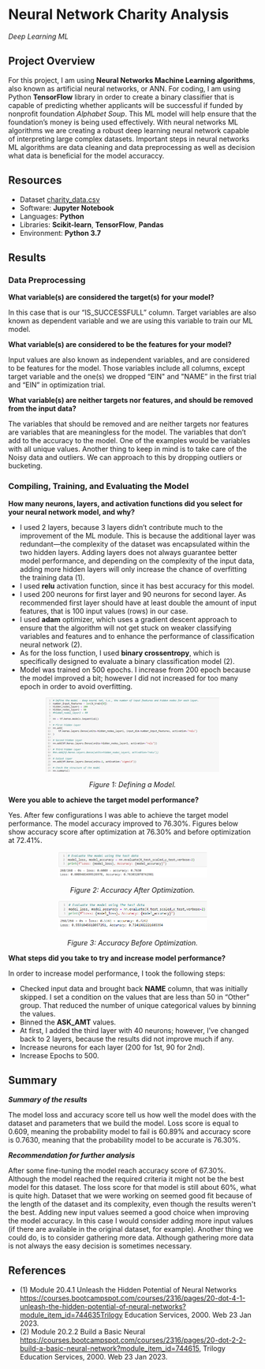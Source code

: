 # Neural Network Charity Analysis
*Deep Learning ML*

## Project Overview
For this project, I am using **Neural Networks Machine Learning algorithms**, also known as artificial neural networks, or ANN. For coding, I am using Python **TensorFlow** library in order to create a binary classifier that is capable of predicting whether applicants will be successful if funded by nonprofit foundation *Alphabet Soup*. This ML model will help ensure that the foundation’s money is being used effectively. With neural networks ML algorithms we are creating a robust deep learning neural network capable of interpreting large complex datasets. Important steps in neural networks ML algorithms are data cleaning and data preprocessing as well as decision what data is beneficial for the model accuraccy.

## Resources
-	Dataset [charity_data.csv](Resources/charity_data.csv)
-	Software: **Jupyter Notebook**
-	Languages: **Python**
-	Libraries: **Scikit-learn**, **TensorFlow**, **Pandas**
-	Environment: **Python 3.7**

## Results 

### Data Preprocessing

**What variable(s) are considered the target(s) for your model?**

In this case that is our “IS_SUCCESSFULL” column. Target variables are also known as dependent variable and we are using this variable to train our ML model.

**What variable(s) are considered to be the features for your model?**

Input values are also known as independent variables, and are considered to be features for the model. Those variables include all columns, except target variable and the one(s) we dropped “EIN" and "NAME” in the first trial and “EIN” in optimization trial.

**What variable(s) are neither targets nor features, and should be removed from the input data?**

The variables that should be removed and are neither targets nor features are variables that are meaningless for the model. The variables that don’t add to the accuracy to the model. One of the examples would be variables with all unique values. Another thing to keep in mind is to take care of the Noisy data and outliers. We can approach to this by dropping outliers or bucketing. 

### Compiling, Training, and Evaluating the Model
**How many neurons, layers, and activation functions did you select for your neural network model, and why?**
- I used 2 layers, because 3 layers didn’t contribute much to the improvement of the ML module. This is because the additional layer was redundant—the complexity of the dataset was encapsulated within the two hidden layers. Adding layers does not always guarantee better model performance, and depending on the complexity of the input data, adding more hidden layers will only increase the chance of overfitting the training data (1).
- I used **relu** activation function, since it has best accuracy for this model.
- I used 200 neurons for first layer and 90 neurons for second layer. As recommended first layer should have at least double the amount of input features, that is 100 input values (rows) in our case.
- I used **adam** optimizer, which uses a gradient descent approach to ensure that the algorithm will not get stuck on weaker classifying variables and features and to enhance the performance of classification neural network (2).
- As for the loss function, I used **binary crossentropy**, which is specifically designed to evaluate a binary classification model (2). 
- Model was trained on 500 epochs. I increase from 200 epoch because the model improved a bit; however I did not increased for too many epoch in order to avoid overfitting. 

<p align="center">
<img src="Graphics/DefiningAModel.PNG" width="70%" height="70%">
</p>

<p align="center">
<i>Figure 1: Defining a Model.</i>
</p>

**Were you able to achieve the target model performance?**

Yes. After few configurations I was able to achieve the target model performance. The model accuracy improved to 76.30%. Figures below show accuracy score after optimization at  76.30% and before optimization at 72.41%.

<p align="center">
<img src="Graphics/AccuracyAfter.PNG" width="60%" height="60%">
</p>

<p align="center">
<i>Figure 2: Accuracy After Optimization.</i>
</p>

<p align="center">
<img src="Graphics/AccuracyBefore.PNG" width="60%" height="60%">
</p>

<p align="center">
<i>Figure 3: Accuracy Before Optimization.</i>
</p>



**What steps did you take to try and increase model performance?**

In order to increase model performance, I took the following steps:

-	Checked input data and brought back **NAME** column, that was initially skipped. I set a condition on the values that are less than 50 in “Other” group. That reduced the number of unique categorical values by binning the values.
-	Binned the **ASK_AMT** values.
-	At first, I added the third layer with 40 neurons; however, I’ve changed back to 2 layers, because the results did not improve much if any. 
-	Increase neurons for each layer (200 for 1st, 90 for 2nd).
-	Increase Epochs to 500.

## Summary

***Summary of the results***

The model loss and accuracy score tell us how well the model does with the dataset and parameters that we build the model. Loss score is equal to 0.609, meaning the probability model to fail is 60.89% and accuracy score is 0.7630, meaning that the probability model to be accurate is 76.30%.

***Recommendation for further analysis***

After some fine-tuning the model reach accuracy score of 67.30%. Although the model reached the required criteria it might not be the best model for this dataset. The loss score for that model is still about 60%, what is quite high. Dataset that we were working on seemed good fit because of the length of the dataset and its complexity, even though the results weren't the best. Adding new input values seemed a good choice when improving the model accuracy. In this case I would consider adding more input values (if there are available in the original dataset, for example). Another thing we could do, is to consider gathering more data. Although gathering more data is not always the easy decision is sometimes necessary. 

## References
-	(1) Module 20.4.1 Unleash the Hidden Potential of Neural Networks https://courses.bootcampspot.com/courses/2316/pages/20-dot-4-1-unleash-the-hidden-potential-of-neural-networks?module_item_id=744635Trilogy Education Services, 2000. Web 23 Jan 2023.
-	(2) Module 20.2.2 Build a Basic Neural https://courses.bootcampspot.com/courses/2316/pages/20-dot-2-2-build-a-basic-neural-network?module_item_id=744615, Trilogy Education Services, 2000. Web 23 Jan 2023.


